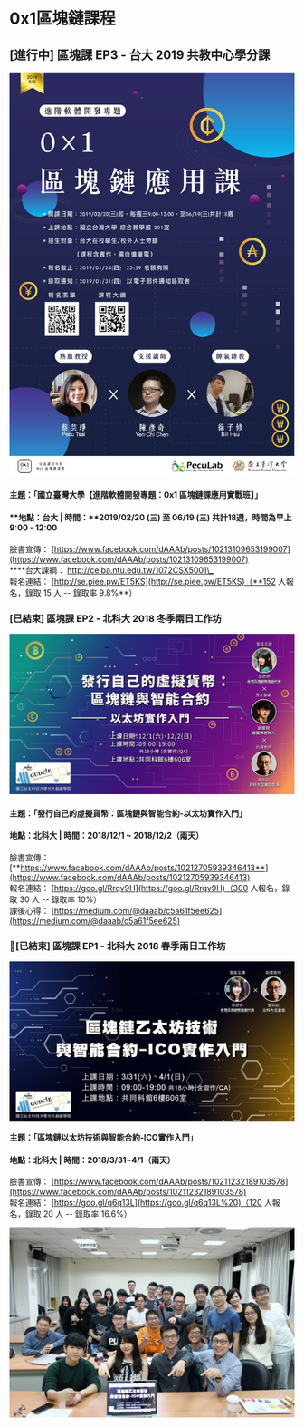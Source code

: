 # 0x1區塊鏈課程

## \[進行中\] 區塊課 EP3 - 台大 2019 共教中心學分課

![](../.gitbook/assets/image%20%2810%29.png)

#### **主題：「**國立臺灣大學【進階軟體開發專題：0x1 區塊鏈課應用實戰班】**」**

#### **地點：台大 \| 時間：**2019/02/20 \(三\) 至 06/19 \(三\) 共計18週，時間為早上 9:00 - 12:00

臉書宣傳： [https://www.facebook.com/dAAAb/posts/10213109653199007](https://www.facebook.com/dAAAb/posts/10213109653199007)  
****台大課綱： [http://ceiba.ntu.edu.tw/1072CSX5001\_ ](http://ceiba.ntu.edu.tw/1072CSX5001_%20)  
報名連結： [http://se.piee.pw/ET5KS](http://se.piee.pw/ET5KS)（**152 人報名，錄取 15 人 -- 錄取率 9.8%**）

### **\[已結束\]** 區塊課 EP2 - 北科大 2018 冬季兩日工作坊

![](../.gitbook/assets/44512395_1984166398273168_7240695084390285312_n.jpg)

#### **主題：「發行自己的虛擬貨幣：區塊鏈與智能合約-以太坊實作入門」**

#### **地點：北科大 \| 時間：2018/12/1 ~ 2018/12/2（兩天）**

臉書宣傳： [**https://www.facebook.com/dAAAb/posts/10212705939346413**](https://www.facebook.com/dAAAb/posts/10212705939346413)  
報名連結： [https://goo.gl/Rrqv9H](https://goo.gl/Rrqv9H)（300 人報名，錄取 30 人 -- 錄取率 10%）  
課後心得： [https://medium.com/@daaab/c5a61f5ee625](https://medium.com/@daaab/c5a61f5ee625)

### **\[已結束\]** 區塊課 EP1 - 北科大 2018 春季兩日工作坊 

![](../.gitbook/assets/image%20%281%29.png)

**主題：「區塊鏈以太坊技術與智能合約-ICO實作入門」**

#### 地點：北科大 \| 時間：2018/3/31~4/1（兩天）

臉書宣傳： [https://www.facebook.com/dAAAb/posts/10211232189103578](https://www.facebook.com/dAAAb/posts/10211232189103578)  
報名連結： [https://goo.gl/q6q13L](https://goo.gl/q6q13L%20)（120 人報名，錄取 20 人 -- 錄取率 16.6%）

![&#x53F3;&#x4E00; Accupass &#x6D3B;&#x52D5;&#x901A; &#x5275;&#x8FA6;&#x4EBA;&#x517C;&#x57F7;&#x884C;&#x9577; / &#x524D;&#x6392;&#x53F3;&#x4E00;  &#x845B;&#x5982;&#x921E;](../.gitbook/assets/pasted-image.jpg)





